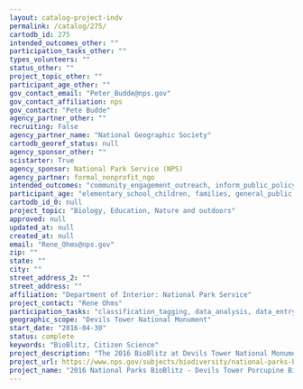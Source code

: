```yaml
---
layout: catalog-project-indv
permalink: /catalog/275/
cartodb_id: 275
intended_outcomes_other: ""
participation_tasks_other: ""
types_volunteers: ""
status_other: ""
project_topic_other: ""
participant_age_other: ""
gov_contact_email: "Peter_Budde@nps.gov"
gov_contact_affiliation: nps
gov_contact: "Pete Budde"
agency_partner_other: ""
recruiting: False
agency_partner_name: "National Geographic Society"
cartodb_georef_status: null
agency_sponsor_other: ""
scistarter: True
agency_sponsor: National Park Service (NPS)
agency_partner: formal_nonprofit_ngo
intended_outcomes: "community_engagement_outreach, inform_public_policy, io_education, operational_integration_use, research_advancement"
participant_age: "elementary_school_children, families, general_public, middle_school_children, targeted_group, teens"
cartodb_id_0: null
project_topic: "Biology, Education, Nature and outdoors"
approved: null
updated_at: null
created_at: null
email: "Rene_Ohms@nps.gov"
zip: ""
state: ""
city: ""
street_address_2: ""
street_address: ""
affiliation: "Department of Interior: National Park Service"
project_contact: "Rene Ohms"
participation_tasks: "classification_tagging, data_analysis, data_entry, finding_entities, identification, learning, observation, site_selection_description, specimen_sample_collection"
geographic_scope: "Devils Tower National Monument"
start_date: "2016-04-30"
status: complete
keywords: "BioBlitz, Citizen Science"
project_description: "The 2016 BioBlitz at Devils Tower National Monument will engage visitors in the on-going monitoring of the North American porcupine (Erethizon dorsatum)."
project_url: https://www.nps.gov/subjects/biodiversity/national-parks-bioblitz.htm
project_name: "2016 National Parks BioBlitz - Devils Tower Porcupine BioBlitz"
---
```

